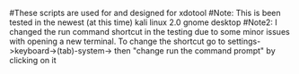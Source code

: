 #These scripts are used for and designed for xdotool
#Note: This is been tested in the newest (at this time) kali linux 2.0 gnome desktop
#Note2: I changed the run command shortcut in the testing due to some minor issues with opening a new terminal. To change the shortcut go to settings->keyboard->(tab)-system-> then "change run the command prompt" by clicking on it 

